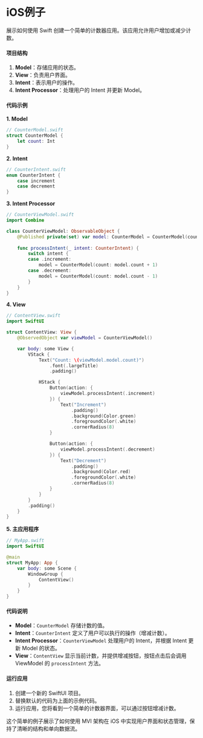 # iOS例子

展示如何使用 Swift 创建一个简单的计数器应用。该应用允许用户增加或减少计数。

#### 项目结构

1. **Model**：存储应用的状态。
2. **View**：负责用户界面。
3. **Intent**：表示用户的操作。
4. **Intent Processor**：处理用户的 Intent 并更新 Model。

#### 代码示例

**1. Model**

```swift
// CounterModel.swift
struct CounterModel {
    let count: Int
}
```

**2. Intent**

```swift
// CounterIntent.swift
enum CounterIntent {
    case increment
    case decrement
}
```

**3. Intent Processor**

```swift
// CounterViewModel.swift
import Combine

class CounterViewModel: ObservableObject {
    @Published private(set) var model: CounterModel = CounterModel(count: 0)
    
    func processIntent(_ intent: CounterIntent) {
        switch intent {
        case .increment:
            model = CounterModel(count: model.count + 1)
        case .decrement:
            model = CounterModel(count: model.count - 1)
        }
    }
}
```

**4. View**

```swift
// ContentView.swift
import SwiftUI

struct ContentView: View {
    @ObservedObject var viewModel = CounterViewModel()

    var body: some View {
        VStack {
            Text("Count: \(viewModel.model.count)")
                .font(.largeTitle)
                .padding()

            HStack {
                Button(action: {
                    viewModel.processIntent(.increment)
                }) {
                    Text("Increment")
                        .padding()
                        .background(Color.green)
                        .foregroundColor(.white)
                        .cornerRadius(8)
                }

                Button(action: {
                    viewModel.processIntent(.decrement)
                }) {
                    Text("Decrement")
                        .padding()
                        .background(Color.red)
                        .foregroundColor(.white)
                        .cornerRadius(8)
                }
            }
        }
        .padding()
    }
}
```

**5. 主应用程序**

```swift
// MyApp.swift
import SwiftUI

@main
struct MyApp: App {
    var body: some Scene {
        WindowGroup {
            ContentView()
        }
    }
}
```

#### 代码说明

* **Model**：`CounterModel` 存储计数的值。
* **Intent**：`CounterIntent` 定义了用户可以执行的操作（增减计数）。
* **Intent Processor**：`CounterViewModel` 处理用户的 Intent，并根据 Intent 更新 Model 的状态。
* **View**：`ContentView` 显示当前计数，并提供增减按钮，按钮点击后会调用 ViewModel 的 `processIntent` 方法。

#### 运行应用

1. 创建一个新的 SwiftUI 项目。
2. 替换默认的代码为上面的示例代码。
3. 运行应用，您将看到一个简单的计数器界面，可以通过按钮增减计数。

这个简单的例子展示了如何使用 MVI 架构在 iOS 中实现用户界面和状态管理，保持了清晰的结构和单向数据流。
